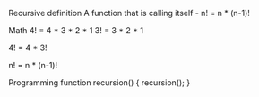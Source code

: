 Recursive definition
A function that is calling itself - n! = n * (n-1)!

Math
4! = 4 * 3 * 2 * 1
3! = 3 * 2 * 1

4! = 4 * 3!

n! = n * (n-1)!

Programming
function recursion() {
     recursion();
}
